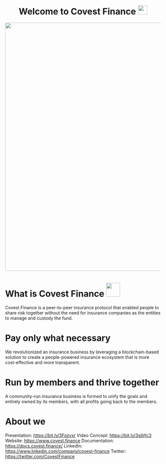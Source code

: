 
<h1 align="center">Welcome to Covest Finance <img src="https://media.giphy.com/media/hvRJCLFzcasrR4ia7z/giphy.gif" width="30" margin-top="5"/></h1>

<p align="center" marginLeft="200">
<img src="https://user-images.githubusercontent.com/39422342/167290638-f7a95754-034c-4e7a-974e-3fa32687ca8f.png" width="800" />
</p>

# **What is Covest Finance** <img src="https://user-images.githubusercontent.com/39422342/167291196-96b7f01b-902c-4d9b-9e76-9047ea4f6d98.png" width="45" />

Covest Finance is a peer-to-peer insurance protocol that enabled people to share risk together without the need for insurance companies as the entities to manage and custody the fund.

# **Pay only what necessary**

We revolutionized an insurance business by leveraging a blockchain-based solution to create a people-powered insurance ecosystem that is more cost-effective and more transparent.

# **Run by members and thrive together**

A community-run insurance business is formed to unify the goals and entirely owned by its members, with all profits going back to the members.


# **About we**
Presentation: https://bit.ly/3Fozvxr
Video Concept: https://bit.ly/3sjbYc3
Website: https://www.covest.finance
Documentation: https://docs.covest.finance/
LinkedIn: https://www.linkedin.com/company/covest-finance
Twitter: https://twitter.com/CovestFinance
